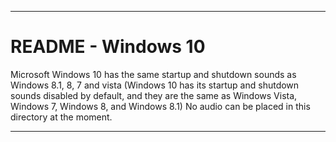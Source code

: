 
***

# README - Windows 10

Microsoft Windows 10 has the same startup and shutdown sounds as Windows 8.1, 8, 7 and vista (Windows 10 has its startup and shutdown sounds disabled by default, and they are the same as Windows Vista, Windows 7, Windows 8, and Windows 8.1) No audio can be placed in this directory at the moment.

***
